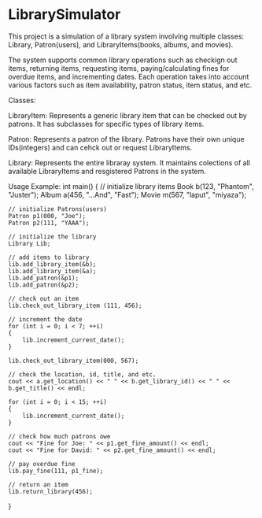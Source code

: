 # LibrarySimulator

This project is a simulation of a library system involving multiple classes: Library, Patron(users), and LibraryItems(books, albums, and movies).

The system supports common library operations such as checkign out items, returning items, requesting items, paying/calculating fines for overdue
items, and incrementing dates. Each operation takes into account various factors such as item availability, patron status, item status, and etc.

Classes:

LibraryItem:
Represents a generic library item that can be checked out by patrons. It has subclasses for specific types of library items.

Patron:
Represents a patron of the library. Patrons have their own unique IDs(integers) and can cehck out or request LibraryItems.

Library:
Represents the entire libraray system. It maintains colections of all available LibraryItems and resgistered Patrons in the system.

Usage Example:
int main()
{
    // initialize library items
    Book b(123, "Phantom", "Juster");
    Album a(456, "...And", "Fast");
    Movie m(567, "laput", "miyaza");

    // initialize Patrons(users)
    Patron p1(000, "Joe");
    Patron p2(111, "YAAA");

    // initialize the library
    Library Lib;

    // add items to library
    lib.add_library_item(&b);
    lib.add_library_item(&a);
    lib.add_patron(&p1);
    lib.add_patron(&p2);

    // check out an item
    lib.check_out_library_item (111, 456);

    // increment the date
    for (int i = 0; i < 7; ++i)
    {
        lib.increment_current_date();
    }

    lib.check_out_library_item(000, 567);

    // check the location, id, title, and etc.
    cout << a.get_location() << " " << b.get_library_id() << " " << b.get_title() << endl;

    for (int i = 0; i < 15; ++i)
    {
        lib.increment_current_date();
    }

    // check how much patrons owe
    cout << "Fine for Joe: " << p1.get_fine_amount() << endl;
    cout << "Fine for David: " << p2.get_fine_amount() << endl;

    // pay overdue fine
    lib.pay_fine(111, p1_fine);

    // return an item
    lib.return_library(456);
}
